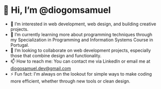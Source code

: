 # 👋 Hi, I’m @diogomsamuel

- 👀 I’m interested in web development, web design, and building creative projects.
- 🌱 I’m currently learning more about programming techniques through my Specialization in Programming and Information Systems Course in Portugal.
- 💞️ I’m looking to collaborate on web development projects, especially those that combine design and functionality.
- 📫 How to reach me: You can contact me via LinkedIn or email me at diogosamuel.dev@gmail.com
- ⚡ Fun fact: I'm always on the lookout for simple ways to make coding more efficient, whether through new tools or clean design.

<!---
diogomsamuel/diogomsamuel is a ✨ special ✨ repository because its `README.md` (this file) appears on your GitHub profile.
You can click the Preview link to take a look at your changes.
--->
